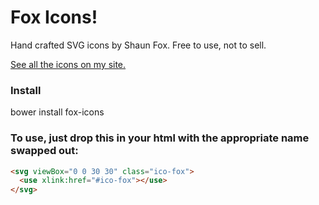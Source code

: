 # Fox Icons!

Hand crafted SVG icons by Shaun Fox. Free to use, not to sell.

[See all the icons on my site.](http://shaunfox.com/icons)

### Install

bower install fox-icons

### To use, just drop this in your html with the appropriate name swapped out:

```html
<svg viewBox="0 0 30 30" class="ico-fox">
  <use xlink:href="#ico-fox"></use>
</svg>
```
